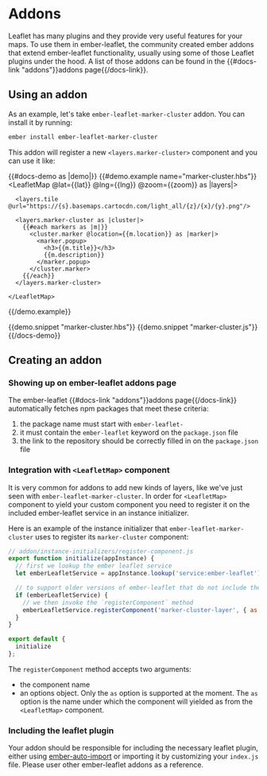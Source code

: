 # Addons

Leaflet has many plugins and they provide very useful features for your maps.
To use them in ember-leaflet, the community created ember addons that extend ember-leaflet
functionality, usually using some of those Leaflet plugins under the hood. A list of those addons can be found
in the {{#docs-link "addons"}}addons page{{/docs-link}}.

## Using an addon

As an example, let's take `ember-leaflet-marker-cluster` addon. You can install it by running:

```bash
ember install ember-leaflet-marker-cluster
```

This addon will register a new `<layers.marker-cluster>` component and you can use it like:

{{#docs-demo as |demo|}}
  {{#demo.example name="marker-cluster.hbs"}}
    <LeafletMap @lat={{lat}} @lng={{lng}} @zoom={{zoom}} as |layers|>

      <layers.tile @url="https://{s}.basemaps.cartocdn.com/light_all/{z}/{x}/{y}.png"/>
  
      <layers.marker-cluster as |cluster|>
        {{#each markers as |m|}}
          <cluster.marker @location={{m.location}} as |marker|>
            <marker.popup>
              <h3>{{m.title}}</h3>
              {{m.description}}
            </marker.popup>
          </cluster.marker>
        {{/each}}
      </layers.marker-cluster>
  
    </LeafletMap>
  {{/demo.example}}

  {{demo.snippet "marker-cluster.hbs"}}
  {{demo.snippet "marker-cluster.js"}}
{{/docs-demo}}

## Creating an addon

### Showing up on ember-leaflet addons page

The ember-leaflet {{#docs-link "addons"}}addons page{{/docs-link}} automatically fetches npm packages that meet
these criteria:

1. the package name must start with `ember-leaflet-`
2. it must contain the `ember-leaflet` keyword on the `package.json` file
3. the link to the repository should be correctly filled in on the `package.json` file

### Integration with `<LeafletMap>` component

It is very common for addons to add new kinds of layers, like we've just seen with
`ember-leaflet-marker-cluster`. In order for `<LeafletMap>` component to yield your custom component
you need to register it on the included ember-leaflet service in an instance initializer.

Here is an example of the instance initializer that `ember-leaflet-marker-cluster` uses
to register its `marker-cluster` component:

```js
// addon/instance-initializers/register-component.js
export function initialize(appInstance) {
  // first we lookup the ember leaflet service
  let emberLeafletService = appInstance.lookup('service:ember-leaflet');

  // to support older versions of ember-leaflet that do not include the service, we add a guard here
  if (emberLeafletService) {
    // we then invoke the `registerComponent` method
    emberLeafletService.registerComponent('marker-cluster-layer', { as: 'marker-cluster' });
  }
}

export default {
  initialize
};
```

The `registerComponent` method accepts two arguments:
- the component name
- an options object. Only the `as` option is supported at the moment. The `as` option is the name
under which the component will yielded as from the `<LeafletMap>` component.

### Including the leaflet plugin

Your addon should be responsible for including the necessary leaflet plugin, either using
[ember-auto-import](https://github.com/ef4/ember-auto-import) or importing it by customizing your `index.js` file.
Please user other ember-leaflet addons as a reference.
